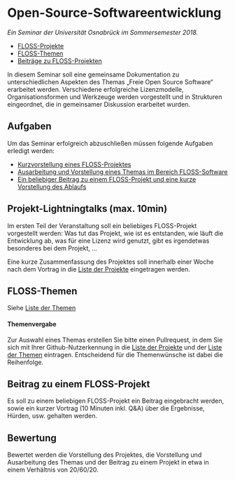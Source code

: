 Open-Source-Softwareentwicklung
===============================

*Ein Seminar der Universität Osnabrück im Sommersemester 2018.*

- [FLOSS-Projekte](projekte.md)
- [FLOSS-Themen](themen.md)
- [Beiträge zu FLOSS-Projekten](beitraege.md)

In diesem Seminar soll eine gemeinsame Dokumentation zu unterschiedlichen
Aspekten des Themas „Freie Open Source Software“ erarbeitet werden.
Verschiedene erfolgreiche Lizenzmodelle, Organisationsformen und Werkzeuge
werden vorgestellt und in Strukturen eingeordnet, die in gemeinsamer Diskussion
erarbeitet wurden.


Aufgaben
--------

Um das Seminar erfolgreich abzuschließen müssen folgende Aufgaben erledigt
werden:

- [Kurzvorstellung eines FLOSS-Projektes](#projekt-lightningtalks-max-10min)
- [Ausarbeitung und Vorstellung eines Themas im Bereich FLOSS-Software](#floss-themen)
- [Ein beliebiger Beitrag zu einem FLOSS-Projekt und eine kurze Vorstellung des
  Ablaufs](#beitrag-zu-einem-floss-projekt)


Projekt-Lightningtalks (max. 10min)
-----------------------------------

Im ersten Teil der Veranstaltung soll ein beliebiges FLOSS-Projekt vorgestellt
werden: Was tut das Projekt, wie ist es entstanden, wie läuft die Entwicklung
ab, was für eine Lizenz wird genutzt, gibt es irgendetwas besonderes bei dem
Projekt, …

Eine kurze Zusammenfassung des Projektes soll innerhalb einer Woche nach dem
Vortrag in die [Liste der Projekte](projekte.md) eingetragen werden.


FLOSS-Themen
-------------
Siehe [Liste der Themen](themen.md)

#### Themenvergabe

Zur Auswahl eines Themas erstellen Sie bitte einen Pullrequest, in dem Sie sich
mit Ihrer Github-Nutzerkennung in die [Liste der Projekte](projekte.md) und der
[Liste der Themen](themen.md) eintragen. Entscheidend
für die Themenwünsche ist dabei die Reihenfolge.

Beitrag zu einem FLOSS-Projekt
------------------------------

Es soll zu einem beliebigen FLOSS-Projekt ein Beitrag eingebracht werden, sowie
ein kurzer Vortrag (10 Minuten inkl. Q&A) über die Ergebnisse, Hürden, usw.
gehalten werden.


Bewertung
---------

Bewertet werden die Vorstellung des Projektes, die Vorstellung und Ausarbeitung
des Themas und der Beitrag zu einem Projekt in etwa in einem Verhältnis von
20/60/20.

